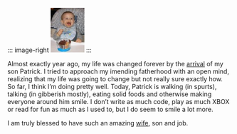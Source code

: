 ::: image-right
[![](https://raw.githubusercontent.com/devhawk/devhawk.github.io/master/images/blog/20040219-happy-birthday-patrick/CakeThumbnail1.jpg)](https://raw.githubusercontent.com/devhawk/devhawk.github.io/master/images/blog/20040219-happy-birthday-patrick/CakeFullSize.jpg)
:::

Almost exactly year ago, my life was changed forever by the
[arrival](http://devhawk.net/2003/02/23/welcome-patrick/)
of my son Patrick. I tried to approach my imending fatherhood with an
open mind, realizing that my life was going to change but not really
sure exactly how. So far, I think I’m doing pretty well. Today, Patrick
is walking (in spurts), talking (in gibberish mostly), eating solid
foods and otherwise making everyone around him smile. I don’t write as
much code, play as much XBOX or read for fun as much as I used to, but I
do seem to smile a lot more.

I am truly blessed to have such an amazing
[wife](http://techiewife.com/), son and job.
